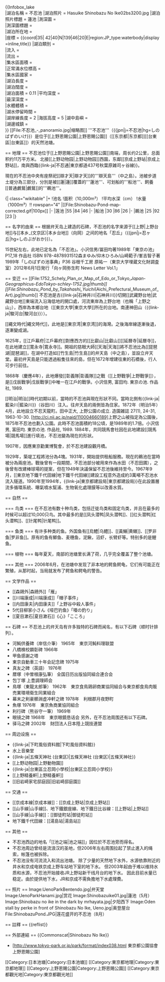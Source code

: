 {{Infobox_lake   
|湖泊名稱 =   不忍池
|湖泊照片 =   Hasuike Shinobazu No Ike02bs3200.jpg
|湖泊照片標題 =   蓮池
|測深圖 =   
|測深圖標題 =   
|湖泊所在地 =   
|座標 =  {{coord|35| 42|40|N|139|46|20|E|region:JP_type:waterbody|display =inline,title}}
|湖泊類別 =   
|流入 =   
|流出 =   
|集水區面積 =   
|正常滿水位標高 =   
|集水區國家 =   
|湖泊長度 =   
|湖泊闊度  =   
|湖泊面積 = 0.11 
|平均深度 =   
|最深深度 =   
|水體體積 =   
|湖水停留時間 =   
|湖岸線長度 = 2 
|海拔高度 = 5 
|湖中島嶼 =   
|湖邊城鎮 =   
}}
[[File:不忍池_-_panoramio.jpg|缩略图]]
'''不忍池'''（{{jpn|j=不忍池|hg=しのばずのいけ}}）是位于[[上野恩賜公園|上野恩賜公園]]（[[东京都|东京都]][[台東區|台東區]]）的天然池塘。

== 地理 ==
不忍池位于[[上野恩賜公園|上野恩賜公園]]南端，周长约2公里，总面积约11万平方米。 北接[[上野动物园|上野动物园]]西園，东鄰[[京成上野站|京成上野站]]，南與西臨{{link-ja|不忍通|東京都道437号秋葉原雑司ヶ谷線}}。

現在的不忍池中央有座祭祀[[辯才天|辯才天]]的'''辯天島'''（中之島）。池被步道土堤分為三部分，分別是被[[蓮|蓮]]覆蓋的'''蓮池'''、可划船的'''船池'''、飼養[[普通鸕鶿|鸕鶿]]的'''鵜池'''。

{| class="wikitable"
|+
!池名
!面积（10,000m²）
!平均水深（cm）
!水量（1000m³）!! rowspan="4" |[[File:Shinobazu-Pond-map-corrected.gif|100px]]
|-
|莲池
|55
|84
|46
|-
|船池
|30
|86
|26
|-
|鵜池
|25
|92
|23
|}

== 名字的由来 ==
根据弁天岛上建造的石碑，不忍池的名字来源于[[上野|上野台地]]与[[本乡_(文京区)|本乡台地]]（向岡）之间的地名「忍丘」（{{jpn|j=忍ヶ丘|hg=しのぶがおか}}）。

15世紀左右，此地已定名為「不忍池」。<ref name="wt201511291">小沢信男/冨田均著1989年「東京の池」P17_18 作品社 ISBN 978-4878931512</ref><ref name="wt201511292">森まゆみ/仰木ひろみ/山崎範子/峯吉智子著1989年「しのばずの池事典」P36 谷根千工房 </ref><ref name="wt201511293">原祐一（東京大学埋蔵文化財調査室）2012年6月1日発行「向ヶ岡弥生町 News Letter Vol.1」 </ref>

== 变迁 ==
[[File:1752_Schely_Plan_or_Map_of_Edo_or_Tokyo,_Japan_-_Geographicus_-_EdoTokyo-schley-1752.jpg|thumb]]
[[File:Shinobazu_Pond_by_Takahashi_Yuichi_(Aichi_Prefectural_Museum_of_Art).jpg|thumb]]
不忍池是古{{link-ja|石神井川|石神井川}}切開[[武藏野台地|武藏野台地]]東端流入沿海低地的開口處，河流東岸為上野台地（也稱「上野之山」），西岸為本鄉台地（[[東京大學|東京大學]]所在的台地。南連神田山（{{link-ja|駿河台|駿河台}}））。

[[繩文時代|繩文時代]]，此地是[[東京湾|東京湾]]的海灣。之後海岸線逐漸後退，逐漸變成湖。

1625年，[[江戶幕府|江戶幕府]]對應西方的[[比叡山|比叡山]][[延曆寺|延曆寺]]，在此地建立[[寛永寺|寛永寺]]。開祖的慈眼大師[[天海|天海]]將不忍池比為[[琵琶湖|琵琶湖]]，在湖中打造如[[竹生島|竹生島]]的弁天島（中之島），並設立弁天堂。最初弁天島是只能透過船隻往來的島，但在1672年增建往東的石橋後，行人可步行前往。

1868年（慶應4年），此地爆發[[彰義隊|彰義隊]]之戰（[[上野戰爭|上野戰爭]]），是[[戊辰戰爭|戊辰戰爭]]中唯一在江戶的戰爭。<ref name="sinobazu2015112902">小沢信男, 富田均. 東京の池. 作品社, 1989.</ref>

[[明治|明治]]時代初期以前，當時的不忍池與現在形狀不同。當時北側有{{link-ja|藍染川|藍染川}}（谷田川）注入。往弁天島的兩側皆為住家。1872年（明治5年）4月，此地設立不忍天龍町。<ref name="sinobazu20151129">田中正大, 上野公園の成立. 造園雑誌 27(1), 24-31, 1963-10-30. [http://ci.nii.ac.jp/naid/110004660189]</ref>上野之山被指定為公園後，1875年不忍池也劃入公園。此時不忍池面積約18公頃，是1989年的1.7倍。<ref name="wt2015112901">小沢信男, 富田均. 東京の池. 作品社, 1989. </ref>1884年，共同競馬會社因在此地建設[[競馬場|競馬場]]進行填池，不忍池變為現在的形狀。

1907年，因應東京勸業博覧會，於不忍池建設觀月橋。

1929年，築堤工程將池分為4塊。1931年，開始提供租船服務。現在的鵜池在當時被分為兩座池。戰後曾有一段期間，不忍池部分被用來作為水田（不忍田圃），之後曾有改建棒球場的提案，但在1949年決議保留不忍池後維持至今。1967年9月，[[東京地下鐵千代田線|地下鐵千代田線]]建設工程意外造成約3萬噸不忍池水流入隧道。1990年至1994年，{{link-ja|東京都建設局|東京都建設局}}在此設置層流多循環系統、曝氣噴水幫浦、生物氧化處理膜等以改善水質。

== 自然 ==

=== 鸟类 ===
在不忍池有数十种鸟类，包括迁徙鸟类和固定鸟类，并且在最多的时候可以超过10,000只鸟。其中最多的是[[凤头潜鸭|凤头潜鸭]]、[[红头潜鸭|红头潜鸭]]、[[针尾鸭|针尾鸭]]。

=== 鱼类 ===
有许多种类的鱼。外国鱼有[[烏鱧|乌鳢]]、[[黃鱔|黄鳝]]、[[罗非鱼|罗非鱼]]。原有的鱼有鲫鱼、麦穗鱼，泥鳅，沼虾，长臂虾等。特别多的是鲤鱼。

=== 植物 ===
每年夏天，南部的池塘里长满了荷，几乎完全覆盖了整个池塘。

=== 其他 ===
2006年6月，在池塘中发现了非本地的鳄鱼鳄龟，它们有可能正在繁殖，从那时起，当局就发布了鳄鱼和鳄龟的警告。

== 文学作品 ==
* [[森鷗外|森鴎外]]「雁」
* [[川端康成|川端康成]]「帽子事件」
* [[内田康夫|内田康夫]]「上野谷中殺人事件」
* 5代目柳家小さん《哑巴钓鱼》「唖の釣り」
* [[夏目漱石|夏目漱石]]《心》「こころ」

== 石碑 ==
不忍池上的弁天岛有许多独特的石碑而闻名，有以下石碑（顺时针排列）。
* 河魨供養碑（岸信介筆） 1965年　東京河魨料理联盟
* 八橋検校顕彰碑 1966年
* 甲鱼感謝之塔
* 東京自動車三十年会記念碑 1975年
* 真友之碑（英語） 1976年
* 暦塚（中曽根康弘筆） 全国日历出版協同組合連合会
* 包丁塚 上豊調理師会
* 鳥塚（東龍太郎筆） 1962年　東京食鳥鶏卵商業協同組合与東京都食鳥肉販売業環境衛生同業組合
* 幕末之剣豪櫛淵虚冲軒之碑 1978年　利根郡月夜野町
* 魚塚 1976年　東京魚商業協同組合
* 利行碑（熊谷守一筆） 1969年
* 眼镜之碑 1968年　東京眼鏡恳话会
另外，在不忍池周围还有以下石碑。
* 驿马之碑 2002年　財団法人日本陸上競技連盟

== 周边设施 ==
* {{link-ja|下町風俗資料館|下町風俗資料館}}
* 水上音樂堂
* {{link-ja|五條天神社 (台東区)|五條天神社 (台東区)|五條天神社}}
* [[上野动物园|上野動物園]]
* {{link-ja|台東區立忍岡小學校|台東区立忍岡小学校}}
* [[上野精養軒|上野精養軒]]
* [[旧岩崎家宅邸庭园|旧岩崎邸庭園]]

== 交通 ==
* [[京成本線|京成本線]]：[[京成上野站|京成上野站]]
* [[山手線|山手線]]、地下鐵銀座線、地下鐵日比谷線：[[上野站|上野站]]
* [[山手線|山手線]]：[[御徒町站|御徒町站]]
* 地下鐵千代田線：[[湯島站|湯島站]]

== 其他 ==
* 不忍池西边的地名「[[池之端|池之端]]」因位於不忍池旁而得名。
* 不忍池周边曾经是流浪汉的圣地，但2006年左右周围拉起了禁止進入的绳索，帐篷也被拆除。
* 不忍池没有河流流入和流出池塘。 除了少量的天然地下水外，水源依靠附近的井水和京成电铁京成上野车站地下室的地下水。 但2003年起由于难以维持水质和水源，不忍池开始接收JR上野站新干线月台的地下水。 因此目前水量已稳定。由於提供地下水，JR和京成不需負擔地下水處理費。

== 照片 ==
<gallery>
Image:UenoParkBentendo.jpg|弁天堂
Image:UenoParkHanami.jpg|赏花
Image:Shinobazuike01.jpg|蓮池（5月）
Image:Shinobazu no ike in the dark by mrhayata.jpg|夕阳西下
Image:Oden stall by perke in front of Shinobazu No Ike, Ueno.jpg|奥登屋台
File:ShinobazuPond.JPG|莲花盛开的不忍池（8月）
</gallery>

== 註釋 ==
{{reflist}}

== 外部連結 ==
{{Commonscat|Shinobazu No Ike}}
* [http://www.tokyo-park.or.jp/park/format/index038.html 東京都公園協會 上野恩賜公園]

[[Category:日本池塘|Category:日本池塘]]
[[Category:東京都地理|Category:東京都地理]]
[[Category:上野恩賜公園|Category:上野恩賜公園]]
[[Category:東京都觀光地|Category:東京都觀光地]]